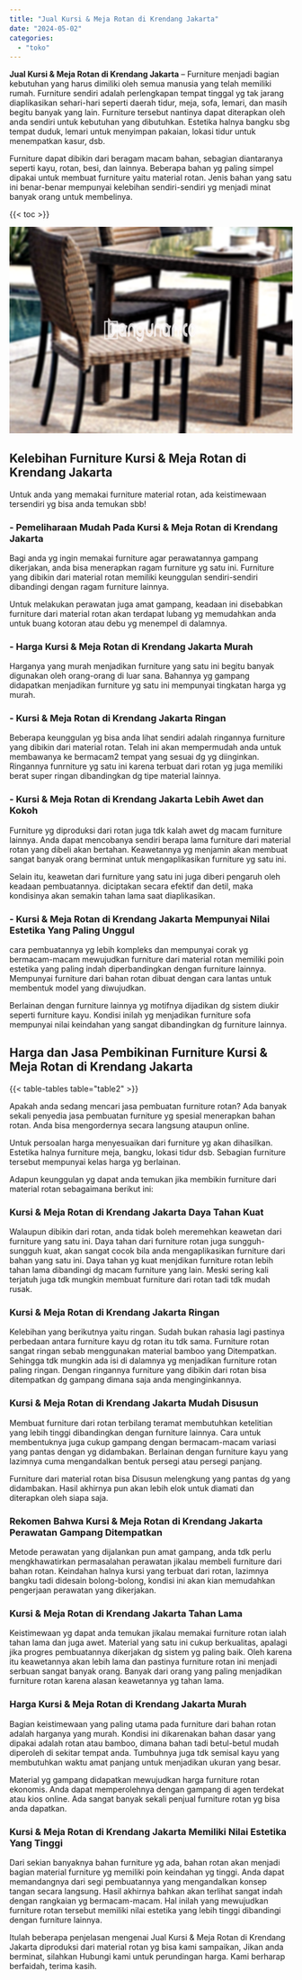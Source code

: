 ```yaml
---
title: "Jual Kursi & Meja Rotan di Krendang Jakarta"
date: "2024-05-02"
categories: 
  - "toko"
---
```


**Jual Kursi & Meja Rotan di Krendang Jakarta** – Furniture menjadi bagian kebutuhan yang harus dimiliki oleh semua manusia yang telah memiliki rumah. Furniture sendiri adalah perlengkapan tempat tinggal yg tak jarang diaplikasikan sehari-hari seperti daerah tidur, meja, sofa, lemari, dan masih begitu banyak yang lain. Furniture tersebut nantinya dapat diterapkan oleh anda sendiri untuk kebutuhan yang dibutuhkan. Estetika halnya bangku sbg tempat duduk, lemari untuk menyimpan pakaian, lokasi tidur untuk menempatkan kasur, dsb.

Furniture dapat dibikin dari beragam macam bahan, sebagian diantaranya seperti kayu, rotan, besi, dan lainnya. Beberapa bahan yg paling simpel dipakai untuk membuat furniture yaitu material rotan. Jenis bahan yang satu ini benar-benar mempunyai kelebihan sendiri-sendiri yg menjadi minat banyak orang untuk membelinya.

{{< toc >}}

![Jual Kursi & Meja Rotan di Krendang Jakarta](/images/kursi-meja-rotan-murah12.png)

## Kelebihan Furniture Kursi & Meja Rotan di Krendang Jakarta

Untuk anda yang memakai furniture material rotan, ada keistimewaan tersendiri yg bisa anda temukan sbb!

### \- Pemeliharaan Mudah Pada Kursi & Meja Rotan di Krendang Jakarta

Bagi anda yg ingin memakai furniture agar perawatannya gampang dikerjakan, anda bisa menerapkan ragam furniture yg satu ini. Furniture yang dibikin dari material rotan memiliki keunggulan sendiri-sendiri dibandingi dengan ragam furniture lainnya.

Untuk melakukan perawatan juga amat gampang, keadaan ini disebabkan furniture dari material rotan akan terdapat lubang yg memudahkan anda untuk buang kotoran atau debu yg menempel di dalamnya.

### \- Harga Kursi & Meja Rotan di Krendang Jakarta Murah

Harganya yang murah menjadikan furniture yang satu ini begitu banyak digunakan oleh orang-orang di luar sana. Bahannya yg gampang didapatkan menjadikan furniture yg satu ini mempunyai tingkatan harga yg murah.

### \- Kursi & Meja Rotan di Krendang Jakarta Ringan

Beberapa keunggulan yg bisa anda lihat sendiri adalah ringannya furniture yang dibikin dari material rotan. Telah ini akan mempermudah anda untuk membawanya ke bermacam2 tempat yang sesuai dg yg diinginkan. Ringannya funrniture yg satu ini karena terbuat dari rotan yg juga memiliki berat super ringan dibandingkan dg tipe material lainnya.

### \- Kursi & Meja Rotan di Krendang Jakarta Lebih Awet dan Kokoh

Furniture yg diproduksi dari rotan juga tdk kalah awet dg macam furniture lainnya. Anda dapat mencobanya sendiri berapa lama furniture dari material rotan yang dibeli akan bertahan. Keawetannya yg menjamin akan membuat sangat banyak orang berminat untuk mengaplikasikan furniture yg satu ini.

Selain itu, keawetan dari furniture yang satu ini juga diberi pengaruh oleh keadaan pembuatannya. diciptakan secara efektif dan detil, maka kondisinya akan semakin tahan lama saat diaplikasikan.

### \- Kursi & Meja Rotan di Krendang Jakarta Mempunyai Nilai Estetika Yang Paling Unggul

cara pembuatannya yg lebih kompleks dan mempunyai corak yg bermacam-macam mewujudkan furniture dari material rotan memiliki poin estetika yang paling indah diperbandingkan dengan furniture lainnya. Mempunyai furniture dari bahan rotan dibuat dengan cara lantas untuk membentuk model yang diwujudkan.

Berlainan dengan furniture lainnya yg motifnya dijadikan dg sistem diukir seperti furniture kayu. Kondisi inilah yg menjadikan furniture sofa mempunyai nilai keindahan yang sangat dibandingkan dg furniture lainnya.

## Harga dan Jasa Pembikinan Furniture Kursi & Meja Rotan di Krendang Jakarta

{{< table-tables table="table2" >}}

Apakah anda sedang mencari jasa pembuatan furniture rotan? Ada banyak sekali penyedia jasa pembuatan furniture yg spesial menerapkan bahan rotan. Anda bisa mengordernya secara langsung ataupun online.

Untuk persoalan harga menyesuaikan dari furniture yg akan dihasilkan. Estetika halnya furniture meja, bangku, lokasi tidur dsb. Sebagian furniture tersebut mempunyai kelas harga yg berlainan.

Adapun keunggulan yg dapat anda temukan jika membikin furniture dari material rotan sebagaimana berikut ini:

### Kursi & Meja Rotan di Krendang Jakarta Daya Tahan Kuat

Walaupun dibikin dari rotan, anda tidak boleh meremehkan keawetan dari furniture yang satu ini. Daya tahan dari furniture rotan juga sungguh-sungguh kuat, akan sangat cocok bila anda mengaplikasikan furniture dari bahan yang satu ini. Daya tahan yg kuat menjdikan furniture rotan lebih tahan lama dibandingi dg macam furniture yang lain. Meski sering kali terjatuh juga tdk mungkin membuat furniture dari rotan tadi tdk mudah rusak.

### Kursi & Meja Rotan di Krendang Jakarta Ringan

Kelebihan yang berikutnya yaitu ringan. Sudah bukan rahasia lagi pastinya perbedaan antara furniture kayu dg rotan itu tdk sama. Furniture rotan sangat ringan sebab menggunakan material bamboo yang Ditempatkan. Sehingga tdk mungkin ada isi di dalamnya yg menjadikan furniture rotan paling ringan. Dengan ringannya furniture yang dibikin dari rotan bisa ditempatkan dg gampang dimana saja anda menginginkannya.

### Kursi & Meja Rotan di Krendang Jakarta Mudah Disusun

Membuat furniture dari rotan terbilang teramat membutuhkan ketelitian yang lebih tinggi dibandingkan dengan furniture lainnya. Cara untuk membentuknya juga cukup gampang dengan bermacam-macam variasi yang pantas dengan yg didambakan. Berlainan dengan furniture kayu yang lazimnya cuma mengandalkan bentuk persegi atau persegi panjang.

Furniture dari material rotan bisa Disusun melengkung yang pantas dg yang didambakan. Hasil akhirnya pun akan lebih elok untuk diamati dan diterapkan oleh siapa saja.

### Rekomen Bahwa Kursi & Meja Rotan di Krendang Jakarta Perawatan Gampang Ditempatkan

Metode perawatan yang dijalankan pun amat gampang, anda tdk perlu mengkhawatirkan permasalahan perawatan jikalau membeli furniture dari bahan rotan. Keindahan halnya kursi yang terbuat dari rotan, lazimnya bangku tadi didesain bolong-bolong, kondisi ini akan kian memudahkan pengerjaan perawatan yang dikerjakan.

### Kursi & Meja Rotan di Krendang Jakarta Tahan Lama

Keistimewaan yg dapat anda temukan jikalau memakai furniture rotan ialah tahan lama dan juga awet. Material yang satu ini cukup berkualitas, apalagi jika progres pembuatannya dikerjakan dg sistem yg paling baik. Oleh karena itu keawetannya akan lebih lama dan pastinya furniture rotan ini menjadi serbuan sangat banyak orang. Banyak dari orang yang paling menjadikan furniture rotan karena alasan keawetannya yg tahan lama.

### Harga Kursi & Meja Rotan di Krendang Jakarta Murah

Bagian keistimewaan yang paling utama pada furniture dari bahan rotan adalah harganya yang murah. Kondisi ini dikarenakan bahan dasar yang dipakai adalah rotan atau bamboo, dimana bahan tadi betul-betul mudah diperoleh di sekitar tempat anda. Tumbuhnya juga tdk semisal kayu yang membutuhkan waktu amat panjang untuk menjadikan ukuran yang besar.

Material yg gampang didapatkan mewujudkan harga furniture rotan ekonomis. Anda dapat memperolehnya dengan gampang di agen terdekat atau kios online. Ada sangat banyak sekali penjual furniture rotan yg bisa anda dapatkan.

### Kursi & Meja Rotan di Krendang Jakarta Memiliki Nilai Estetika Yang Tinggi

Dari sekian banyaknya bahan furniture yg ada, bahan rotan akan menjadi bagian material furniture yg memiliki poin keindahan yg tinggi. Anda dapat memandangnya dari segi pembuatannya yang mengandalkan konsep tangan secara langsung. Hasil akhirnya bahkan akan terlihat sangat indah dengan rangkaian yg bermacam-macam. Hal inilah yang mewujudkan furniture rotan tersebut memiliki nilai estetika yang lebih tinggi dibandingi dengan furniture lainnya.

Itulah beberapa penjelasan mengenai Jual Kursi & Meja Rotan di Krendang Jakarta diproduksi dari material rotan yg bisa kami sampaikan, Jikan anda berminat, silahkan Hubungi kami untuk perundingan harga. Kami berharap berfaidah, terima kasih.
